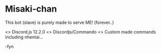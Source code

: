 # Misaki-chan

This bot (slave) is purely made to serve ME! (forever..)

<> Discord.js 12.2.0 
<> Discordjs/Commando
<> Custom made commands including nhentai...

-fyn